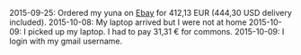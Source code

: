 2015-09-25: Ordered my yuna on [Ebay](http://www.ebay.com/itm/351398651121) for 412,13 EUR (444,30 USD delivery included).
2015-10-08: My laptop arrived but I were not at home
2015-10-09: I picked up my laptop. I had to pay 31,31 € for commons.
2015-10-09: I login with my gmail username.
